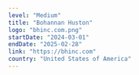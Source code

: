 ```yaml
---
level: "Medium"
title: "Bohannan Huston"
logo: "bhinc.com.png"
startDate: "2024-03-01"
endDate: "2025-02-28"
link: "https://bhinc.com"
country: "United States of America"
---
```

